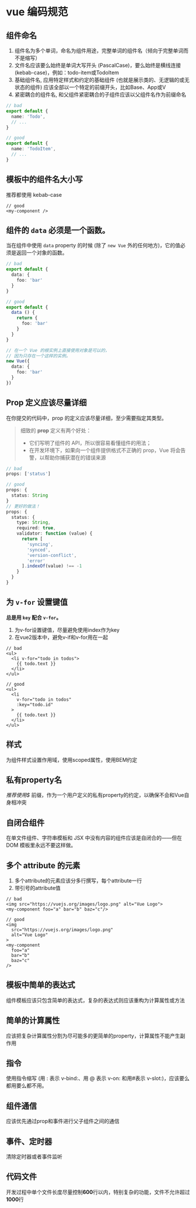 # vue 编码规范

## 组件命名

1. 组件名为多个单词，命名为组件用途，完整单词的组件名（倾向于完整单词而不是缩写）
2. 文件名应该要么始终是单词大写开头 (PascalCase)，要么始终是横线连接 (kebab-case)，例如：todo-item或TodoItem
3. 基础组件名, 应用特定样式和约定的基础组件 (也就是展示类的、无逻辑的或无状态的组件) 应该全部以一个特定的前缀开头，比如Base、App或V
4. 紧密耦合的组件名, 和父组件紧密耦合的子组件应该以父组件名作为前缀命名

```typescript
// bad
export default {
  name: 'Todo',
  // ...
}

// good
export default {
  name: 'TodoItem',
  // ...
}
```

## 模板中的组件名大小写

推荐都使用 kebab-case

```vue
// good
<my-component />
```



## **组件的 `data` 必须是一个函数。**

当在组件中使用 `data` property 的时候 (除了 `new Vue` 外的任何地方)，它的值必须是返回一个对象的函数。

```typescript
// bad
export default {
  data: {
    foo: 'bar'
  }
}

// good
export default {
  data () {
    return {
      foo: 'bar'
    }
  }
}

// 在一个 Vue 的根实例上直接使用对象是可以的，
// 因为只存在一个这样的实例。
new Vue({
  data: {
    foo: 'bar'
  }
})
```

## Prop 定义应该尽量详细

在你提交的代码中，prop 的定义应该尽量详细，至少需要指定其类型。

> 细致的 **prop** 定义有两个好处：
>
> - 它们写明了组件的 API，所以很容易看懂组件的用法；
> - 在开发环境下，如果向一个组件提供格式不正确的 prop，Vue 将会告警，以帮助你捕获潜在的错误来源

```typescript
// bad
props: ['status']

// good
props: {
  status: String
}
// 更好的做法！
props: {
  status: {
    type: String,
    required: true,
    validator: function (value) {
      return [
        'syncing',
        'synced',
        'version-conflict',
        'error'
      ].indexOf(value) !== -1
    }
  }
}

```



## 为 `v-for` 设置键值

**总是用 `key` 配合 `v-for`。**

1. 为v-for设置键值，尽量避免使用index作为key 
2. 在vue2版本中，避免v-if和v-for用在一起

```vue
// bad
<ul>
  <li v-for="todo in todos">
    {{ todo.text }}
  </li>
</ul>

// good
<ul>
  <li
    v-for="todo in todos"
    :key="todo.id"
  >
    {{ todo.text }}
  </li>
</ul>

```

## 样式

为组件样式设置作用域，使用scoped属性，使用BEM约定

## 私有property名

*推荐使用$* 前缀，作为一个用户定义的私有property的约定，以确保不会和Vue自身相冲突

## 自闭合组件

在单文件组件、字符串模板和 JSX 中没有内容的组件应该是自闭合的——但在 DOM 模板里永远不要这样做。

## 多个 attribute 的元素

1.  多个attribute的元素应该分多行撰写，每个attribute一行 
2. 带引号的attribute值

```vue
// bad
<img src="https://vuejs.org/images/logo.png" alt="Vue Logo">
<my-component foo="a" bar="b" baz="c"/>

// good
<img
  src="https://vuejs.org/images/logo.png"
  alt="Vue Logo"
>
<my-component
  foo="a"
  bar="b"
  baz="c"
/>

```

## 模板中简单的表达式

组件模板应该只包含简单的表达式，复杂的表达式则应该重构为计算属性或方法

## 简单的计算属性

应该把复杂计算属性分割为尽可能多的更简单的property，计算属性不能产生副作用

## 指令

使用指令缩写 (用 : 表示 v-bind:、用 @ 表示 v-on: 和用#表示 v-slot:)，应该要么都用要么都不用。

## 组件通信

应该优先通过prop和事件进行父子组件之间的通信

## 事件、定时器

清除定时器或者事件监听

## 代码文件

开发过程中单个文件长度尽量控制**600**行以内，特别复杂的功能，文件不允许超过**1000**行

